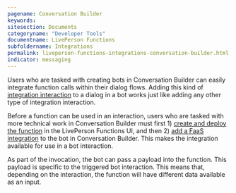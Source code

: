 ```yaml
---
pagename: Conversation Builder
keywords:
sitesection: Documents
categoryname: "Developer Tools"
documentname: LivePerson Functions
subfoldername: Integrations
permalink: liveperson-functions-integrations-conversation-builder.html
indicator: messaging
---
```


Users who are tasked with creating bots in Conversation Builder can easily integrate function calls within their dialog flows. Adding this kind of [integration interaction](conversation-builder-interactions-integrations.html) to a dialog in a bot works just like adding any other type of integration interaction.

Before a function can be used in an interaction, users who are tasked with more technical work in Conversation Builder must first 1) [create and deploy the function](liveperson-functions-getting-started.html) in the LivePerson Functions UI, and then 2) [add a FaaS integration](conversation-builder-integrations-faas-integrations.html) to the bot in Conversation Builder. This makes the integration available for use in a bot interaction.

As part of the invocation, the bot can pass a payload into the function. This payload is specific to the triggered bot interaction. This means that, depending on the interaction, the function will have different data available as an input.